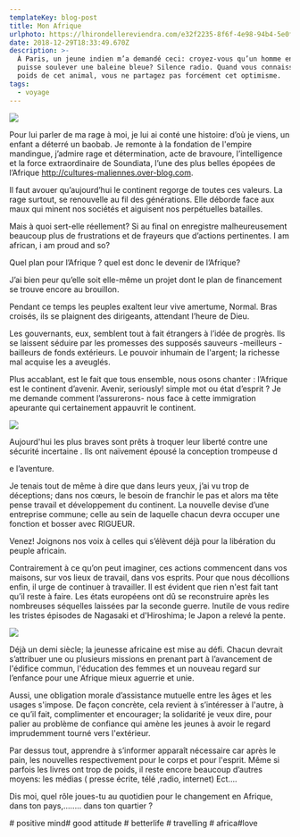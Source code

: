 ```yaml
---
templateKey: blog-post
title: Mon Afrique
urlphoto: https://lhirondellereviendra.com/e32f2235-8f6f-4e98-94b4-5e0f5610523e
date: 2018-12-29T18:33:49.670Z
description: >-
  À Paris, un jeune indien m’a demandé ceci: croyez-vous qu’un homme enragé
  puisse soulever une baleine bleue? Silence radio. Quand vous connaissez le
  poids de cet animal, vous ne partagez pas forcément cet optimisme.
tags:
  - voyage
---
```

![](/img/7583907600_img_1288-1.jpg)



Pour lui parler de ma rage à moi, je lui ai conté une histoire: d’où je viens, un enfant a déterré un baobab. Je remonte à la fondation de l'empire mandingue, j’admire rage et détermination, acte de bravoure, l’intelligence et la force extraordinaire de Soundiata, l’une des plus belles épopées de l’Afrique http://cultures-maliennes.over-blog.com.



Il faut avouer qu’aujourd’hui le continent regorge de toutes ces valeurs. La rage surtout, se renouvelle au fil des générations. Elle déborde face aux maux qui minent nos sociétés et aiguisent nos perpétuelles batailles.



Mais à quoi sert-elle réellement? Si au final on enregistre malheureusement beaucoup plus de frustrations et de frayeurs que d’actions pertinentes. I am african, i am proud and so?



Quel plan pour l’Afrique ? quel est donc le devenir de l’Afrique?



J’ai bien peur qu’elle soit elle-même un projet dont le plan de financement se trouve encore au brouillon.



Pendant ce temps les peuples exaltent leur vive amertume, Normal. Bras croisés, ils se plaignent des dirigeants, attendant l’heure de Dieu.



Les gouvernants, eux, semblent tout à fait étrangers à l’idée de progrès. Ils se laissent séduire par les promesses des supposés sauveurs -meilleurs -bailleurs de fonds extérieurs. Le pouvoir inhumain de l'argent; la richesse mal acquise les a aveuglés.



Plus accablant, est le fait que tous ensemble, nous osons chanter : l’Afrique est le continent d’avenir. Avenir, seriously! simple mot ou état d’esprit ? Je me demande comment l’assurerons- nous face à cette immigration apeurante qui certainement appauvrit le continent. 

![](/img/2cd80158-ecb2-4d5f-b267-9bd57e66dbdb.jpg)

Aujourd'hui les plus braves sont prêts à troquer leur liberté contre une sécurité incertaine . Ils ont naïvement épousé la conception trompeuse d

e l’aventure.



Je tenais tout de même à dire que dans leurs yeux, j’ai vu trop de déceptions; dans nos cœurs, le besoin de franchir le pas et alors ma tête pense travail et développement du continent. La nouvelle devise d’une entreprise commune; celle au sein de laquelle chacun devra occuper une fonction et bosser avec RIGUEUR.



Venez! Joignons nos voix à celles qui s’élèvent déjà pour la libération du peuple africain.



Contrairement à ce qu’on peut imaginer, ces actions commencent dans vos maisons, sur vos lieux de travail, dans vos esprits. Pour que nous décollions enfin, il urge de continuer à travailler. Il est évident que rien n'est fait tant qu’il reste à faire. Les états européens ont dû se reconstruire après les nombreuses séquelles laissées par la seconde guerre. Inutile de vous redire les tristes épisodes de Nagasaki et d'Hiroshima; le Japon a relevé la pente.

![](/img/ae168b2b-b59d-404e-9edc-413afb85c116-1.jpg)

Déjà un demi siècle; la jeunesse africaine est mise au défi. Chacun devrait s’attribuer une ou plusieurs missions en prenant part à l’avancement de l'édifice commun, l'éducation des femmes et un nouveau regard sur l’enfance pour une Afrique mieux aguerrie et unie.



Aussi, une obligation morale d’assistance mutuelle entre les âges et les usages s'impose. De façon concrète, cela revient à s’intéresser à l'autre, à ce qu’il fait, complimenter et encourager; la solidarité je veux dire, pour palier au problème de confiance qui amène les jeunes à avoir le regard imprudemment tourné vers l'extérieur.



Par dessus tout, apprendre à s’informer apparaît nécessaire car après le pain, les nouvelles respectivement pour le corps et pour l'esprit. Même si parfois les livres ont trop de poids, il reste encore beaucoup d’autres moyens: les médias ( presse écrite, télé ,radio, internet) Ect....



Dis moi, quel rôle joues-tu au quotidien pour le changement en Afrique, dans ton pays,........ dans ton quartier ?



\# positive mind# good attitude # betterlife # travelling # africa#love
